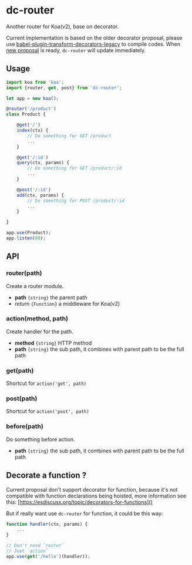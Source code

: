 # dc-router

Another router for Koa(v2), base on decorator.

Current implementation is based on the older decorator proposal, please use [babel-plugin-transform-decorators-legacy](https://github.com/loganfsmyth/babel-plugin-transform-decorators-legacy) to compile codes. When [new proposal](http://tc39.github.io/proposal-decorators/) is ready, `dc-router` will update immediately.

## Usage

```js
import koa from 'koa';
import {router, get, post} from 'dc-router';

let app = new koa();

@router('/product')
class Product {

    @get('/')
    index(ctx) {
        // Do something for GET /product
        ...
    }

    @get('/:id')
    query(ctx, params) {
        // Do something for GET /product/:id
        ...
    }

    @post('/:id')
    add(ctx, params) {
        // Do something for POST /product/:id
        ...
    }

}

app.use(Product);
app.listen(80);
```

## API

### router(path)

Create a router module.

* __path__ `{string}` the parent path
* _return_ `{Function}` a middleware for Koa(v2)

### action(method, path)

Create handler for the path.

* __method__ `{string}` HTTP method
* __path__ `{string}` the sub path, it combines with parent path to be the full path

### get(path)

Shortcut for `action('get', path)`

### post(path)

Shortcut for `action('post', path)`

### before(path)

Do something before action.

* __path__ `{string}` the sub path, it combines with parent path to be the full path


## Decorate a function ?

Current proposal don't support decorator for function, because it's not compatible with function declarations being hoisted, more information see this: [https://esdiscuss.org/topic/decorators-for-functions]()

But if really want use `dc-router` for function, it could be this way:

```js
function handler(ctx, params) {
    ...
}

// Don't need `router`
// Just `action`
app.use(get('/hello')(handler));
```
